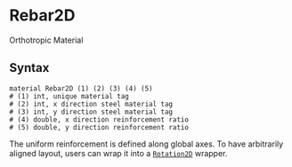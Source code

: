# Rebar2D

Orthotropic Material

## Syntax

```
material Rebar2D (1) (2) (3) (4) (5)
# (1) int, unique material tag
# (2) int, x direction steel material tag
# (3) int, y direction steel material tag
# (4) double, x direction reinforcement ratio
# (5) double, y direction reinforcement ratio
```

The uniform reinforcement is defined along global axes. To have arbitrarily aligned layout, users can wrap it into
a [`Rotation2D`](../Wrapper/Rotation2D.md) wrapper.
